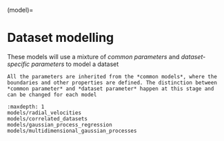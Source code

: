 (model)=

# Dataset modelling

These models will use a mixture of *common parameters* and *dataset-specific
parameters* to model a dataset

```{note}
All the parameters are inherited from the *common models*, where the boundaries and other properties are defined. The distinction between *common parameter* and *dataset parameter* happen at this stage and can be changed for each model
```


```{toctree}
:maxdepth: 1
models/radial_velocities
models/correlated_datasets
models/gaussian_process_regression
models/multidimensional_gaussian_processes
```
